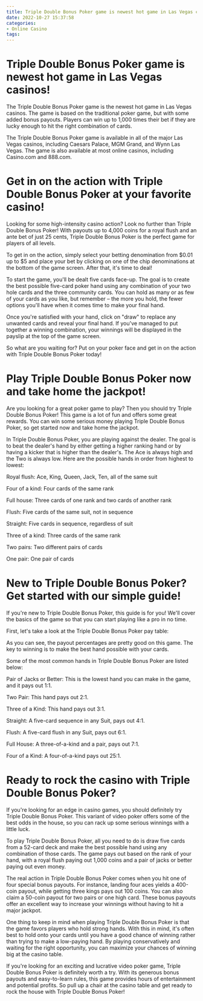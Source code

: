 ```yaml
---
title: Triple Double Bonus Poker game is newest hot game in Las Vegas casinos!
date: 2022-10-27 15:37:58
categories:
- Online Casino
tags:
---
```



#  Triple Double Bonus Poker game is newest hot game in Las Vegas casinos!

The Triple Double Bonus Poker game is the newest hot game in Las Vegas casinos. The game is based on the traditional poker game, but with some added bonus payouts. Players can win up to 1,000 times their bet if they are lucky enough to hit the right combination of cards.

The Triple Double Bonus Poker game is available in all of the major Las Vegas casinos, including Caesars Palace, MGM Grand, and Wynn Las Vegas. The game is also available at most online casinos, including Casino.com and 888.com.

#  Get in on the action with Triple Double Bonus Poker at your favorite casino!

Looking for some high-intensity casino action? Look no further than Triple Double Bonus Poker! With payouts up to 4,000 coins for a royal flush and an ante bet of just 25 cents, Triple Double Bonus Poker is the perfect game for players of all levels.

To get in on the action, simply select your betting denomination from $0.01 up to $5 and place your bet by clicking on one of the chip denominations at the bottom of the game screen. After that, it's time to deal!

To start the game, you'll be dealt five cards face-up. The goal is to create the best possible five-card poker hand using any combination of your two hole cards and the three community cards. You can hold as many or as few of your cards as you like, but remember – the more you hold, the fewer options you'll have when it comes time to make your final hand.

Once you're satisfied with your hand, click on "draw" to replace any unwanted cards and reveal your final hand. If you've managed to put together a winning combination, your winnings will be displayed in the payslip at the top of the game screen.

So what are you waiting for? Put on your poker face and get in on the action with Triple Double Bonus Poker today!

#  Play Triple Double Bonus Poker now and take home the jackpot!

Are you looking for a great poker game to play? Then you should try Triple Double Bonus Poker! This game is a lot of fun and offers some great rewards. You can win some serious money playing Triple Double Bonus Poker, so get started now and take home the jackpot.

In Triple Double Bonus Poker, you are playing against the dealer. The goal is to beat the dealer's hand by either getting a higher ranking hand or by having a kicker that is higher than the dealer's. The Ace is always high and the Two is always low. Here are the possible hands in order from highest to lowest:

Royal flush: Ace, King, Queen, Jack, Ten, all of the same suit

Four of a kind: Four cards of the same rank

Full house: Three cards of one rank and two cards of another rank

Flush: Five cards of the same suit, not in sequence

Straight: Five cards in sequence, regardless of suit

Three of a kind: Three cards of the same rank

Two pairs: Two different pairs of cards

One pair: One pair of cards

#  New to Triple Double Bonus Poker? Get started with our simple guide!

If you're new to Triple Double Bonus Poker, this guide is for you! We'll cover the basics of the game so that you can start playing like a pro in no time.

First, let's take a look at the Triple Double Bonus Poker pay table:

As you can see, the payout percentages are pretty good on this game. The key to winning is to make the best hand possible with your cards.

Some of the most common hands in Triple Double Bonus Poker are listed below:

Pair of Jacks or Better: This is the lowest hand you can make in the game, and it pays out 1:1.

Two Pair: This hand pays out 2:1.

Three of a Kind: This hand pays out 3:1.

Straight: A five-card sequence in any Suit, pays out 4:1.

Flush: A five-card flush in any Suit, pays out 6:1.

Full House: A three-of-a-kind and a pair, pays out 7:1.

Four of a Kind: A four-of-a-kind pays out 25:1.

#  Ready to rock the casino with Triple Double Bonus Poker?

If you're looking for an edge in casino games, you should definitely try Triple Double Bonus Poker. This variant of video poker offers some of the best odds in the house, so you can rack up some serious winnings with a little luck.

To play Triple Double Bonus Poker, all you need to do is draw five cards from a 52-card deck and make the best possible hand using any combination of those cards. The game pays out based on the rank of your hand, with a royal flush paying out 1,000 coins and a pair of jacks or better paying out even money.

The real action in Triple Double Bonus Poker comes when you hit one of four special bonus payouts. For instance, landing four aces yields a 400-coin payout, while getting three kings pays out 100 coins. You can also claim a 50-coin payout for two pairs or one high card. These bonus payouts offer an excellent way to increase your winnings without having to hit a major jackpot.

One thing to keep in mind when playing Triple Double Bonus Poker is that the game favors players who hold strong hands. With this in mind, it's often best to hold onto your cards until you have a good chance of winning rather than trying to make a low-paying hand. By playing conservatively and waiting for the right opportunity, you can maximize your chances of winning big at the casino table.

If you're looking for an exciting and lucrative video poker game, Triple Double Bonus Poker is definitely worth a try. With its generous bonus payouts and easy-to-learn rules, this game provides hours of entertainment and potential profits. So pull up a chair at the casino table and get ready to rock the house with Triple Double Bonus Poker!